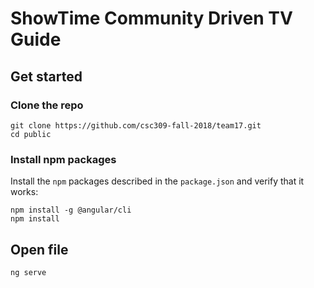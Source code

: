 # ShowTime Community Driven TV Guide

## Get started

### Clone the repo

```shell
git clone https://github.com/csc309-fall-2018/team17.git
cd public
```

### Install npm packages

Install the `npm` packages described in the `package.json` and verify that it works:

```shell
npm install -g @angular/cli
npm install
```

## Open file

```shell
ng serve
```